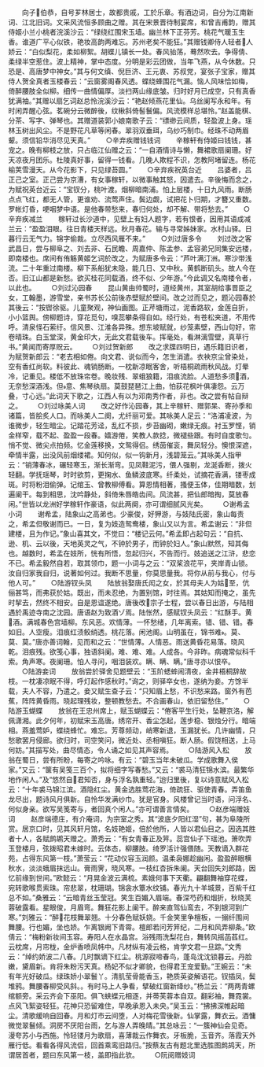 <!-- { "loadSidebar": true } -->
　　向子伯恭，自号芗林居士，故都贵戚，工於乐章。有酒边词，自分为江南新词、江北旧词。文采风流恒多顾曲之赠。其在宋景晋待制宴席，和曾吉甫韵，赠其侍姬小兰小桃者浣溪沙云：“绿绕红围宋玉墙。幽兰林下正芬芳。桃花气暖玉生香。谁道广平心似铁，艳妆高韵两难忘。苏州老矣不能狂。”其赠钱卿侍人轻者人娇云：“白似梨花，柔如柳絮。胡蝶儿镇长一处。春风骀荡，蓦然吹去。争得倩、柔绿半空惹住。波上精神，掌中态度。分明是彩云团做，当年飞燕，从今休数。只恐是、高唐梦中神女。”其与何文缜、倪巨济、王元衷、苏叔党，宴张子宝家，赠其侍人贺全真者玉楼春云：“云窗雾阁春风透。蝶绕蜂围花气漏。恼人风味恰如梅，倚醉腰肢全似柳。细传一曲情偏厚。淡扫两山缘底皱。归时好月已成空，只有真香犹满袖。”其赠以扇乞词赵总怜浣溪沙云：“艳赵倾燕花里仙。乌丝阑写永和年。有时闲弄醒心弦。茗碗分云微醉後，纹楸斜倚髻鬟偏。风流模样总堪怜。”赵盖能棋、分茶、写字、弹琴也。其赠道装郭小娘南歌子云：“缥缈云间质，轻盈波上身。瑶林玉树出风尘。不是野花凡草等闲春。翠羽双垂珥，乌纱巧制巾。经珠不动两眉颦。须信铅华消尽见天真。”
　　○辛弃疾赠钱钱词
　　辛稼轩有侍姬曰钱钱，甚宠之。晚有柳枝之放，只占临江仙赠之云：“一自酒情诗与懒，舞裙歌扇阑珊。好天凉夜月团乐。杜陵真好事，留得一钱看。几晚人欺程不识，怎教阿堵留连。杨花榆荚雪漫天。从今花影下，只见绿苔圆。”
　　○辛弃疾祝英台近
　　吕婆者，吕正己之室。正己尝为京漕，有女事稼轩，以微事触其怒，因遣去。辛後悔而念之，为赋祝英台近云：“宝钗分，桃叶渡。烟柳暗南浦。怕上层楼，十日九风雨。断肠点点飞红，都无人管，更谁劝、流莺声住。鬓边觑，试把花卜归期，才簪又重数。罗帐灯昏，哽咽梦中语。是他春带愁来，春归何处，却不解、带将愁去。”
　　○辛弃疾减兰
　　稼轩过长沙道中，见壁上有妇人题字，若有恨者，因用其语成减兰云：“盈盈泪眼。往日青楼天样远。秋月春花。输与寻常姊妹家。水村山驿。日暮行云无气力。锦字偷裁。立尽西风雁不来。”
　　○刘过唐多令
　　刘过改之客武昌日，尝与柳阜之、刘去非、石民瞻、周嘉仲、陈孟参、孟容弟兄同集安远楼，即南楼也。席间有侑觞黄姬乞词於改之，为赋唐多令云：“芦叶满汀洲。寒沙带浅流。二十年重过南楼。柳下系船犹未隐，能几日、又中秋。黄鹤断矶头。故人今在否。旧江山都是新愁。欲买桂花同载酒，终不似、少年游。”今此调又名南楼令者，以此也。
　　○刘过沁园春
　　昆山黄由帅蜀时，道经黄州，其室胡给事晋臣之女，工翰墨，游雪堂，亲书苏长公前後赤壁赋於壁间。改之过而见之，题沁园春於其後云：“按辔徐驱。儿童聚观，神仙画图。正芹塘雨过，泥香路软，金莲自折，小小篮舆。傍柳题诗，穿花觅句，嗅蕊攀条得自如。经行处，有苍松夹道，不用传呼。清泉怪石萦纡。信风景、江淮各异殊。想东坡赋就，纱笼素壁，西山句好，帘卷晴珠。白玉堂深，黄金印大，无此文君载後车。挥毫处，看淋漓雪壁，真草行书。”黄闻而寄厚贶云。
　　○刘过贺新郎
　　改之求牒四明日，遇乐籍旧识者，为赋贺新郎云：“老去相如倦。向文君、说似而今，怎生消遣。衣袂京尘曾染处，空有香红尚软。料彼此、魂销肠断。一枕新凉眠客舍，听梧桐疏雨秋风战。灯晕冷，记重见。楼低不放珠帘卷。晚妆残、翠蛾狼籍，泪痕流脸。人道愁多须酒，无奈愁深酒浅。但意、焦琴纨扇。莫鼓琵琶江上曲，怕荻花枫叶俱凄怨。云万叠，寸心远。”此词天下歌之，江西人有以为邓南秀作者，非也。改之尝有帖自辩之。
　　○刘过咏美人词
　　改之好作沁园春，其上辛稼轩、赠郭杲、寄孙季和诸篇，皆脍炙人口。而咏美人二阕，尤纤丽可爱。其咏美人足云：“洛浦凌波，为谁微步，轻生暗尘。记踏花芳迳，乱红不损，步苔幽砌，嫩绿无痕。衬玉罗悭，销金样窄，载不起、盈盈一段春。嬉游倦，笑教人款捻，微褪些跟。有时自度歌匀。悄不觉、微尖点拍频。忆金莲移换，文鸳得侣。绣茵催衮，舞凤轻分。懊恨深遮，牵情半露，出没风前烟缕裙。知何似，似一钩新月，浅碧笼云。”其咏美人指甲云：“销薄春冰，碾轻寒玉，渐长渐弯。见凤鞋泥污，偎人强剔，龙涎香断，拨火轻翻。学抚瑶琴，时时欲剪，更掬水、鱼鳞波底寒。纤柔处，试摘花香满，镂枣成斑。时将粉泪偷弹。记绾玉、曾教柳傅看。算恩情相著，搔便玉体，佳期暗数，划遍阑干。每到相思，沈吟静处，斜倚朱唇皓齿间。风流甚，把仙郎暗掏，莫放春闲。”世皆以龙洲好学稼轩作豪语，似此两阕，亦可谓细腻风光矣。
　　○谢希孟小词
　　谢希孟，陆象山之高弟也。少豪俊，好狎游，与妓陆氏密，象山每责之，希孟但敬谢而已。一日，复为妓造鸳鸯楼，象山又以为言。希孟谢云：“非但建楼，且为作记。”象山喜其文，不觉曰：“楼记云何。”希孟即占起句云：“自抗、逊、机、云以後，天地英灵之气，不钟於男子，而钟於妇人。”象山默然，知其侮也。越数时，希孟在妓所，恍有所悟，忽起归兴，不告而行。妓追送之江浒，悲恋不已。希孟毅然自若，取其领巾，题一小词与之云：“双桨浪花平，夹岸青山锁。汝自归家我自归，说著如何过。我断不思量，你莫思量我。将你从前与我心，付与他人可。”
　　○陆游钗头凤
　　陆放翁娶唐氏闳之女，於其母夫人为姑至，伉俪甚笃，而弗获於姑。既出，而未忍绝，为置别馆，时往焉。其姑知而掩之，虽先时挈去，然终不相安。自是恩谊遂绝。唐後改宗子士程，尝以春日出游，与陆相遇於禹迹寺南之沈园。唐语赵为致酒ゾ焉。陆怅然，感赋钗头凤云：“红酥手。黄酒。满城春色宫墙柳。东风恶。欢情薄。一怀愁绪，几年离索。错、错、错。春如旧。人空瘦。泪痕红渍鲛绡透。桃花落。闲池阁。山明虽在，锦书难。莫、莫、莫。”唐亦善词翰，见而和之云：“世情薄。人情恶。雨送黄昏花易落。晓风乾。泪痕残。欲笺心事，独语斜阑。难、难、难。人成各。今非昨。病魂常似科千索。角声寒。夜阑珊。怕人寻问，咽泪装欢。瞒、瞒、瞒。”唐寻亦以恨卒。
　　○陆游妾词
　　放翁尝於驿舍见题壁云：“玉阶蟋蟀闹清夜，金井梧桐辞故枝。一枕凄凉眠不得，呼灯起作感秋时。”询之，则驿卒女也，遂纳为妾。方馀半载，夫人不容，乃遣之。妾又赋生查子云：“只知眉上愁，不识愁来路。窗外有芭蕉，阵阵黄昏雨。晓起理残妆，整顿教愁去。不合画春山，依旧留愁住。”
　　○陆游玉蝴蝶
　　放翁在王忠州席上，赋玉蝴蝶云：“倦客平生行处，坠鞭京洛，解佩潇湘。此夕何年，初赋宋玉高唐。绣帘开、香尘怎起，莲步稳、银烛分行。暗端相。燕羞莺妒，蝶绕蜂忙。难忘。芳尊频动，峭寒新退，玉漏犹长。几许幽情，只愁歌罢月侵廊。欲归时，司空笑问，微近处、丞相嗔狂。断人肠。假饶相送，上马何妨。”其描写处，曲尽情态，令人诵之如见其声容焉。
　　○陆游风入松
　　放翁在蜀日，尝有所盼，每寄之吟咏。有云：“碧玉当年未破瓜。学成歌舞入侯家。”又云：“箧有吴笺三百个，拟将细字写春愁。”又云：“裘马清狂锦水滨。最繁华地作闲人。”及“悠然自君知否，身与浮名孰重轻。”迨归里後，复以诗意赋风入松云：“十年裘马锦江滨。酒隐红尘。黄金选胜莺花海，倚疏狂、驱使青春。弄笛鱼龙尽出，题诗风月俱新。自怜华发满纱巾。犹是官身。风楼曾记当时语，问浮名、何似身亲。欲写吴笺寄与，者回真个闲人。”亦可谓善言情矣。
　　○赵彦端赠妓词
　　赵彦端德庄，有介庵词，为宗室之秀。其“波底夕阳红湿”句，甚为阜陵所赏。居京口时，见其风轩月馆，名妓艳姬，倍於他所，人皆以君仙目之。因选其胜者十人，各赋鹧鹕天赠之。萧秀云：“有女青春正及笄。蕊宫仙子下瑶池。箫吹弄玉登楼月，弦拨昭君未嫁时。云体态，柳腰肢。绮罗活计强偎随。天教谪入群花苑，占得东风第一枝。”萧莹云：“花动仪容玉润颜。温柔袅娜趁幽闲。盈盈醉眼横秋水，淡淡蛾眉抹远山。膏雨霁，晓风寒。一枝红杏拆朱阑。天台回失刘郎路，因忆前缘到世间。”欧懿云：“月晃金波云满梳。素娥何事下天衢。翩翻舞袖穿花蝶，宛转歌喉贯索珠。帘悲翠，枕珊瑚。锦衾水簟水纹铺。春光九十羊城景，百紫千红总不如。”桑雅云：“云暗青丝玉莹冠。笑生百媚入眉端。春深芍药和烟折，秋晓芙蓉破露看。星眼俊，月眉弯。舞狂花影上阑干。醉来直驾仙鸾去，不到银河到广寒。”刘雅云：“醉花枝舞翠翘。十分春色赋妖娆。千金笑里争檀板，一搦纤围间舞腰。行也媚，坐也娇。乍离银阙下青霄。檀郎若问芳笄纪，二月和风弄柳条。”欧倩云：“梅粉新妆间玉容。寿阳人在水晶宫。浴残雨洗梨花白，舞转风摇菡萏红。云枕席，月帘栊，金炉香喷凤帏中。凡材纵有凌云格，肯学文君一旦踪。”文秀云：“绰约娇波二八春。几时飘谪下红尘。桃源寂啼春鸟，蓬岛沈沈锁暮云。丹脸嫩，黛眉新。肯将朱粉污天真。杨妃不似才卿貌，也得君王宠爱勤。”王婉云：“未有年光好破瓜。绿珠娇小翠鬟丫。清肌莹骨能香玉，艳质英姿解语花。钗插凤，鬓堆鸦。舞腰春柳受风斜。。有时马上人争看，擘破红窗新绛纱。”杨兰云：“两两青螺绾额旁。采云齐会下巫阳。俱飞蛱蝶元相逐，并蒂芙蓉本自双。翻彩袖，舞霓裳。点风飞絮姿轻狂。花神只恐留难住，早晚承恩入未央。”吴玉云：“拂拂深帷起暗尘。清歌缓响自回春。月和灯市云间堕，人对梅花雪後新。仙掌露，舞衣云。酒慵微觉翠鬟倾。洞房不厌阳台雨，乞与游人弄晚晴。”其总咏云：“一簇神仙会见奇。漫夸苏小与西施。怜轻镂月为歌扇，喜薄裁云作舞衣。牙板脆，玉音齐。落霞天外雁行低。看看各得风流侣，回首乘鸾旧路归。”按蔡友古有题北里选胜图鹧鸪天，所谓居首者，题曰东风第一枝，盖即指此欤。
　　○阮阅赠妓词

